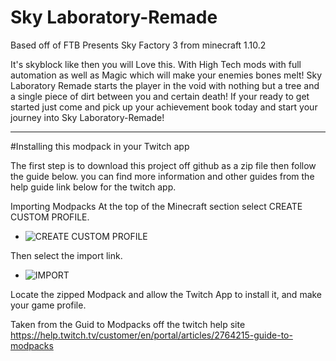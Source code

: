 # Sky Laboratory-Remade

Based off of FTB Presents Sky Factory 3 from minecraft 1.10.2

It's skyblock like then you will Love this. With High Tech mods with full automation as well as Magic which will make your enemies bones melt! Sky Laboratory Remade starts the player in the void with nothing but a tree and a single piece of dirt between you and certain death! If your ready to get started just come and pick up your achievement book today and start your journey into Sky Laboratory-Remade!

-------
#Installing this modpack in your Twitch app

The first step is to download this project off github as a zip file then follow the guide below.
you can find more information and other guides from the help guide link below for the twitch app.

Importing Modpacks
At the top of the Minecraft section select CREATE CUSTOM PROFILE.
 * ![CREATE CUSTOM PROFILE](https://help.twitch.tv/customer/portal/attachments/811925)

Then select the import link.
 * ![IMPORT](https://help.twitch.tv/customer/portal/attachments/812382)

Locate the zipped Modpack and allow the Twitch App to install it, and make your game profile.


Taken from the Guid to Modpacks off the twitch help site
https://help.twitch.tv/customer/en/portal/articles/2764215-guide-to-modpacks
